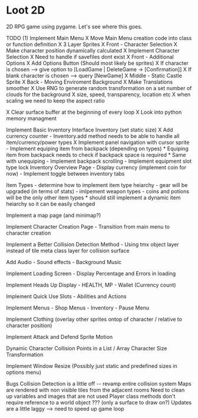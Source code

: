 # Loot 2D
2D RPG game using pygame. Let's see where this goes.

TODO
(1) Implement Main Menu
    X Move Main Menu creation code into class or function definition
    X 3 Layer Sprites
    X Front - Character Selection
        X Make character position dynamically calculated
        X Implement Character Selection
            X Need to handle if savefiles dont exist
    X Front - Additional Options
        X Add Options Button (Should most likely be sprites)
        X If character is chosen --> give option to [LoadGame | DeleteGame -> [Confirmation]]
        X If blank character is chosen --> query [NewGame]
    X Middle - Static Castle Sprite
    X Back - Moving Enviroment Background
        X Make Translations smoother
        X Use RNG to generate random transformation on a set number of clouds for the background
            X size, speed, transparency, location etc
            X when scaling we need to keep the aspect ratio

X Clear surface buffer at the beginning of every loop
    X Look into python memory managment

Implement Basic Inventory Interface
    Inventory (set static size)
        X Add currency counter
        - Inventory.add method needs to be able to handle all item/currency/power types
        X Implement panel navigation with cursor sprite
        - Implement equiping item from backpack (depending on types)
            * Equiping item from backpack needs to check if backpack space is required
            * Same with unequiping
        - Implement backpack scrolling
        - Implement equipment slot type lock
    Inventory Overview Page
        - Display currency (implement coin for now)
        - Implement toggle between inventory tabs

Item Types
    - determine how to implement item type heiarchy
    - gear will be upgraded (in terms of stats)
    - imlpement weapon types
    - coins and potions will be the only other item types
        * should still implement a dynamic item heiarchy so it can be easily changed

Implement a map page (and minimap?)

Implement Character Creation Page
    - Transition from main menu to character creation

Implement a Better Collision Detection Method
    - Using tmx object layer instead of tile meta class layer for collision surface

Add Audio
    - Sound effects
    - Background Music

Implement Loading Screen
    - Display Percentage and Errors in loading

Implement Heads Up Display
    - HEALTH, MP
    - Wallet (Currency count)

Implement Quick Use Slots
    - Abilities and Actions

Implement Menus
    - Shop Menus
    - Inventory
    - Pause Menu

Implement Clothing (overlay other sprites ontop of character / relative to character position)

Implement Attack and Defend Sprite Motion

Dynamic Character Collision Points in a List / Array
Character Size Transformation

Implement Window Resize (Possibly just static and predefined sizes in options menu)

Bugs
Collision Detection is a little off -- revamp entire collision system
Maps are rendered with non visible tiles from the adjacent rooms
Need to clean up variables and images that are not used
Player class methods don't require reference to a world object ??? (only a surface to draw on?)
Updates are a little laggy --> need to speed up game loop